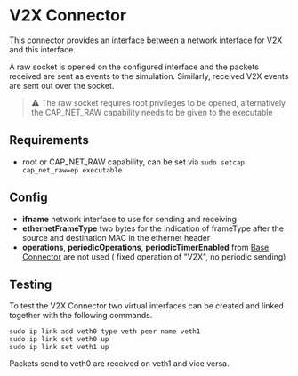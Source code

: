 # V2X Connector

This connector provides an interface between a network interface for V2X and this interface.

A raw socket is opened on the configured interface and the packets received are sent as events to the simulation.
Similarly, received V2X events are sent out over the socket.

> ⚠ The raw socket requires root privileges to be opened, alternatively the CAP_NET_RAW capability needs to be given to the executable

## Requirements

- root or CAP_NET_RAW capability, can be set via `sudo setcap cap_net_raw=ep executable`

## Config

- **ifname** network interface to use for sending and receiving
- **ethernetFrameType** two bytes for the indication of frameType after the source and destination MAC in the ethernet
  header
- **operations**, **periodicOperations**, **periodicTimerEnabled** from [Base Connector](../ReadMe.md) are not used (
  fixed operation of "V2X", no periodic sending)

## Testing

To test the V2X Connector two virtual interfaces can be created and linked together with the following commands.

```shell
sudo ip link add veth0 type veth peer name veth1
sudo ip link set veth0 up
sudo ip link set veth1 up
```

Packets send to veth0 are received on veth1 and vice versa.